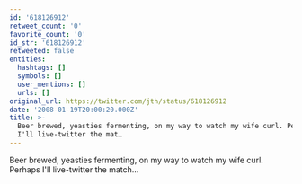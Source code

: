 ```yaml
---
id: '618126912'
retweet_count: '0'
favorite_count: '0'
id_str: '618126912'
retweeted: false
entities:
  hashtags: []
  symbols: []
  user_mentions: []
  urls: []
original_url: https://twitter.com/jth/status/618126912
date: '2008-01-19T20:00:20.000Z'
title: >-
  Beer brewed, yeasties fermenting, on my way to watch my wife curl. Perhaps
  I'll live-twitter the mat…
---
```


Beer brewed, yeasties fermenting, on my way to watch my wife curl. Perhaps I'll live-twitter the match...